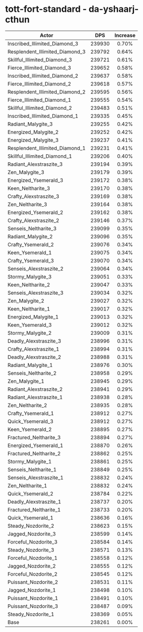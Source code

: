 # tott-fort-standard - da-yshaarj-cthun
| Actor | DPS | Increase |
|---|:---:|:---:|
|Inscribed_Illimited_Diamond_3|239930|0.70%|
|Resplendent_Illimited_Diamond_3|239792|0.64%|
|Skillful_Illimited_Diamond_3|239721|0.61%|
|Fierce_Illimited_Diamond_3|239652|0.58%|
|Inscribed_Illimited_Diamond_2|239637|0.58%|
|Fierce_Illimited_Diamond_2|239618|0.57%|
|Resplendent_Illimited_Diamond_2|239595|0.56%|
|Fierce_Illimited_Diamond_1|239555|0.54%|
|Skillful_Illimited_Diamond_2|239483|0.51%|
|Inscribed_Illimited_Diamond_1|239335|0.45%|
|Radiant_Malygite_3|239255|0.42%|
|Energized_Malygite_2|239252|0.42%|
|Energized_Malygite_3|239237|0.41%|
|Resplendent_Illimited_Diamond_1|239231|0.41%|
|Skillful_Illimited_Diamond_1|239206|0.40%|
|Radiant_Alexstraszite_3|239194|0.39%|
|Zen_Malygite_3|239179|0.39%|
|Energized_Ysemerald_3|239172|0.38%|
|Keen_Neltharite_3|239170|0.38%|
|Crafty_Alexstraszite_3|239169|0.38%|
|Zen_Neltharite_3|239164|0.38%|
|Energized_Ysemerald_2|239162|0.38%|
|Crafty_Alexstraszite_2|239146|0.37%|
|Senseis_Neltharite_3|239099|0.35%|
|Radiant_Malygite_2|239096|0.35%|
|Crafty_Ysemerald_2|239076|0.34%|
|Keen_Ysemerald_1|239075|0.34%|
|Crafty_Ysemerald_3|239070|0.34%|
|Senseis_Alexstraszite_2|239064|0.34%|
|Stormy_Malygite_3|239051|0.33%|
|Keen_Neltharite_2|239047|0.33%|
|Senseis_Alexstraszite_3|239034|0.32%|
|Zen_Malygite_2|239027|0.32%|
|Keen_Neltharite_1|239017|0.32%|
|Energized_Malygite_1|239013|0.32%|
|Keen_Ysemerald_3|239012|0.32%|
|Stormy_Malygite_2|239009|0.31%|
|Deadly_Alexstraszite_3|238996|0.31%|
|Crafty_Alexstraszite_1|238994|0.31%|
|Deadly_Alexstraszite_2|238988|0.31%|
|Radiant_Malygite_1|238976|0.30%|
|Senseis_Neltharite_2|238958|0.29%|
|Zen_Malygite_1|238945|0.29%|
|Radiant_Alexstraszite_2|238941|0.29%|
|Radiant_Alexstraszite_1|238938|0.28%|
|Zen_Neltharite_2|238935|0.28%|
|Crafty_Ysemerald_1|238912|0.27%|
|Quick_Ysemerald_3|238912|0.27%|
|Keen_Ysemerald_2|238895|0.27%|
|Fractured_Neltharite_3|238894|0.27%|
|Energized_Ysemerald_1|238870|0.26%|
|Fractured_Neltharite_2|238862|0.25%|
|Stormy_Malygite_1|238861|0.25%|
|Senseis_Neltharite_1|238849|0.25%|
|Senseis_Alexstraszite_1|238832|0.24%|
|Zen_Neltharite_1|238832|0.24%|
|Quick_Ysemerald_2|238784|0.22%|
|Deadly_Alexstraszite_1|238737|0.20%|
|Fractured_Neltharite_1|238733|0.20%|
|Quick_Ysemerald_1|238636|0.16%|
|Steady_Nozdorite_2|238623|0.15%|
|Jagged_Nozdorite_3|238599|0.14%|
|Forceful_Nozdorite_3|238584|0.14%|
|Steady_Nozdorite_3|238571|0.13%|
|Forceful_Nozdorite_1|238558|0.12%|
|Jagged_Nozdorite_2|238555|0.12%|
|Forceful_Nozdorite_2|238545|0.12%|
|Puissant_Nozdorite_2|238531|0.11%|
|Jagged_Nozdorite_1|238498|0.10%|
|Puissant_Nozdorite_1|238491|0.10%|
|Puissant_Nozdorite_3|238487|0.09%|
|Steady_Nozdorite_1|238369|0.05%|
|Base|238261|0.00%|
